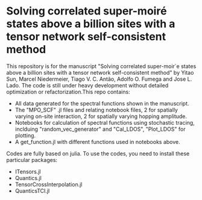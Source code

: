 #  Solving correlated super-moiré states above a billion sites with a tensor network self-consistent method

This repository is for the manuscript "Solving correlated super-moir´e states above a billion sites with a tensor network self-consistent method" by Yitao Sun, Marcel Niedermeier, Tiago V. C. Antão, Adolfo O. Fumega and Jose L. Lado. The code is still under heavy development without detailed optimization or refactorization.This repo contains:

* All data generated for the spectral functions shown in the manuscript.
* The "MPO_SCF" .jl files and relating notebook files, 2 for spatially varying on-site interaction, 2 for spatially varying hopping amplitude.
* Notebooks for calculation of spectral functions using stochastic tracing, inclduing "random_vec_generator" and "Cal_LDOS", "Plot_LDOS" for plotting.
* A get_function.jl with different functions used in notebooks above.

Codes are fully based on julia. To use the codes, you need to install these particular packages:

* ITensors.jl
* Quantics.jl
* TensorCrossInterpolation.jl
* QuanticsTCI.jl
